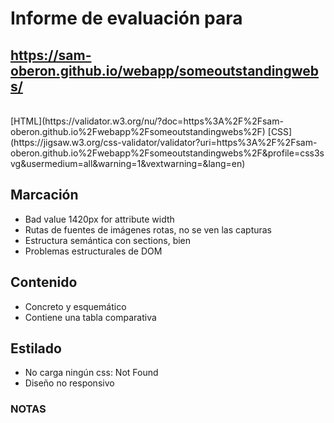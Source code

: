 # Informe de evaluación para<br/>
## https://sam-oberon.github.io/webapp/someoutstandingwebs/
<br/>
[HTML](https://validator.w3.org/nu/?doc=https%3A%2F%2Fsam-oberon.github.io%2Fwebapp%2Fsomeoutstandingwebs%2F)
[CSS](https://jigsaw.w3.org/css-validator/validator?uri=https%3A%2F%2Fsam-oberon.github.io%2Fwebapp%2Fsomeoutstandingwebs%2F&profile=css3svg&usermedium=all&warning=1&vextwarning=&lang=en)
<br/>

## Marcación
- Bad value 1420px for attribute width 
- Rutas de fuentes de imágenes rotas, no se ven las capturas
- Estructura semántica con sections, bien
- Problemas estructurales de DOM

## Contenido
- Concreto y esquemático
- Contiene una tabla comparativa

## Estilado
- No carga ningún css: Not Found
- Diseño no responsivo

### NOTAS

